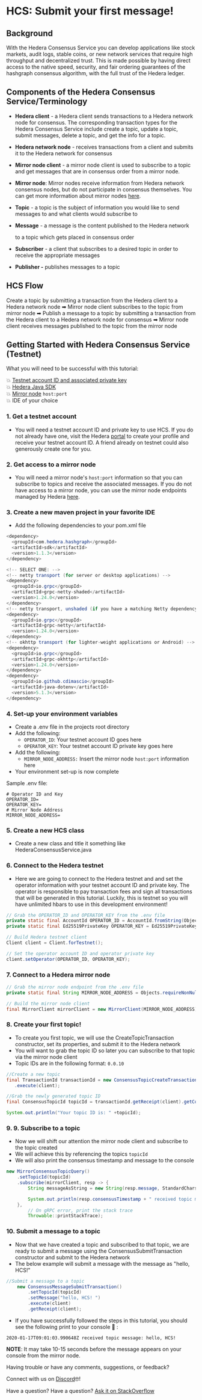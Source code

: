 # HCS: Submit your first message!

## Background

With the Hedera Consensus Service you can develop applications like stock markets, audit logs, stable coins, or new network services that require high throughput and decentralized trust. This is made possible by having direct access to the native speed, security, and fair ordering guarantees of the hashgraph consensus algorithm, with the full trust of the Hedera ledger.

## Components of the Hedera Consensus Service/Terminology

* **Hedera client** - a Hedera client sends transactions to a Hedera network node for consensus. The corresponding transaction types for the Hedera Consensus Service include create a topic, update a topic, submit messages, delete a topic, and get the info for a topic.
* **Hedera network node** - receives transactions from a client and submits it to the Hedera network for consensus
* **Mirror node client** - a mirror node client is used to subscribe to a topic and get messages that are in consensus order from a mirror node.
* **Mirror node**: Mirror nodes receive information from Hedera network consensus nodes, but do not participate in consensus themselves. You can get more information about mirror nodes [here](https://docs.hedera.com/guides/core-concepts/mirror-nodes).
* **Topic** - a topic is the subject of information you would like to send messages to and what clients would subscribe to
* **Message** - a message is the content published to the Hedera network

   to a topic which gets placed in consensus order

* **Subscriber** - a client that subscribes to a desired topic in order to receive the appropriate messages
* **Publisher -** publishes messages to a topic

## HCS Flow

Create a topic by submitting a transaction from the Hedera client to a Hedera network node ➡ Mirror node client subscribes to the topic from mirror node ➡ Publish a message to a topic by submitting a transaction from the Hedera client to a Hedera network node for consensus ➡ Mirror node client receives messages published to the topic from the mirror node

## Getting Started with Hedera Consensus Service \(Testnet\)

What you will need to be successful with this tutorial:

💥 [Testnet account ID and associated private key](https://portal.hedera.com/register)  
💥 [Hedera Java SDK](https://github.com/hashgraph/hedera-sdk-java)   
💥 [Mirror node](https://learn.hedera.com/l/576593/2020-01-13/7z5jb) `host:port`    
💥 IDE of your choice

### 1. Get a testnet account

* You will need a testnet account ID and private key to use HCS. If you do not already have one, visit the Hedera [portal](https://portal.hedera.com/register) to create your profile and receive your testnet account ID. A friend already on testnet could also generously create one for you.

### 2. Get access to a mirror node

* You will need a mirror node's `host:port` information so that you can subscribe to topics and receive the associated messages. If you do not have access to a mirror node, you can use the mirror node endpoints managed by Hedera [here](https://docs.hedera.com/guides/docs/mirror-node-api/hedera-consensus-service-api-1).

### 3. Create a new maven project in your favorite IDE

* Add the following dependencies to your pom.xml file

```java
<dependency>
  <groupId>com.hedera.hashgraph</groupId>
  <artifactId>sdk</artifactId>
  <version>1.1.3</version>
</dependency>

<!-- SELECT ONE: -->
<!-- netty transport (for server or desktop applications) -->
<dependency>
  <groupId>io.grpc</groupId>
  <artifactId>grpc-netty-shaded</artifactId>
  <version>1.24.0</version>
</dependency>
<!-- netty transport, unshaded (if you have a matching Netty dependency already) -->
<dependency>
  <groupId>io.grpc</groupId>
  <artifactId>grpc-netty</artifactId>
  <version>1.24.0</version>
</dependency>
<!-- okhttp transport (for lighter-weight applications or Android) -->
<dependency>
  <groupId>io.grpc</groupId>
  <artifactId>grpc-okhttp</artifactId>
  <version>1.24.0</version>
</dependency>
<dependency>
  <groupId>io.github.cdimascio</groupId>
  <artifactId>java-dotenv</artifactId>
  <version>5.1.3</version>
</dependency>

```

### 4. Set-up your environment variables

* Create a .env file in the projects root directory
* Add the following:
  * `OPERATOR_ID`: Your testnet account ID goes here
  * `OPERATOR_KEY`: Your testnet account ID private key goes here
* Add the following:
  * `MIRROR_NODE_ADDRESS:` Insert the mirror node `host:port` information here
* Your environment set-up is now complete

Sample .env file:

```text
# Operator ID and Key
OPERATOR_ID=
OPERATOR_KEY=
# Mirror Node Address
MIRROR_NODE_ADDRESS=
```

### 5. Create a new HCS class

* Create a new class and title it something like HederaConsensusService.java

### 6. Connect to the Hedera testnet

* Here we are going to connect to the Hedera testnet and and set the operator information with your testnet account ID and private key. The operator is responsible to pay transaction fees and sign all transactions that will be generated in this tutorial. Luckily, this is testnet so you will have unlimited hbars to use in this development environment!

```java
// Grab the OPERATOR_ID and OPERATOR_KEY from the .env file
private static final AccountId OPERATOR_ID = AccountId.fromString(Objects.requireNonNull(Dotenv.load().get("OPERATOR_ID")));
private static final Ed25519PrivateKey OPERATOR_KEY = Ed25519PrivateKey.fromString(Objects.requireNonNull(Dotenv.load().get("OPERATOR_KEY")));

// Build Hedera testnet client
Client client = Client.forTestnet();

// Set the operator account ID and operator private key
client.setOperator(OPERATOR_ID, OPERATOR_KEY);
```

### 7. Connect to a Hedera mirror node

```java
// Grab the mirror node endpoint from the .env file
private static final String MIRROR_NODE_ADDRESS = Objects.requireNonNull(Dotenv.load().get("MIRROR_NODE_ADDRESS"));

// Build the mirror node client
final MirrorClient mirrorClient = new MirrorClient(MIRROR_NODE_ADDRESS);
```

### 8. Create your first topic!

* To create you first topic, we will use the CreateTopicTransaction constructor, set its properties, and submit it to the Hedera network
* You will want to grab the topic ID so later you can subscribe to that topic via the mirror node client
* Topic IDs are in the following format: `0.0.10`

```java
//Create a new topic
final TransactionId transactionId = new ConsensusTopicCreateTransaction()
   .execute(client);

//Grab the newly generated topic ID
final ConsensusTopicId topicId = transactionId.getReceipt(client).getConsensusTopicId();

System.out.println("Your topic ID is: " +topicId);
```

### 9. 9. Subscribe to a topic

* Now we will shift our attention the mirror node client and subscribe to the topic created
* We will achieve this by referencing the topics `topicId`
* We will also print the consensus timestamp and message to the console

```java
new MirrorConsensusTopicQuery()
    .setTopicId(topicId)
    .subscribe(mirrorClient, resp -> {
        String messageAsString = new String(resp.message, StandardCharsets.UTF_8);

        System.out.println(resp.consensusTimestamp + " received topic message: " + messageAsString);
    },
        // On gRPC error, print the stack trace
        Throwable::printStackTrace);
```

### 10. Submit a message to a topic

* Now that we have created a topic and subscribed to that topic, we are ready to submit a message using the ConsensusSubmitTransaction constructor and submit to the Hedera network
* The below example will submit a message with the message as "hello, HCS!"

```java
//Submit a message to a topic
    new ConsensusMessageSubmitTransaction()
        .setTopicId(topicId)
        .setMessage("hello, HCS! ")
        .execute(client)
        .getReceipt(client);       
```

* If you have successfully followed the steps in this tutorial, you should see the following print to your console 🤩 :

`2020-01-17T09:01:03.990648Z received topic message: hello, HCS!`

**NOTE**: It may take 10-15 seconds before the message appears on your console from the mirror node.

Having trouble or have any comments, suggestions, or feedback?

Connect with us on [Discord](http://hedera.com/discord)🤓!

Have a question? Have a question? [Ask it on StackOverflow](https://stackoverflow.com/questions/tagged/hedera-hashgraph)